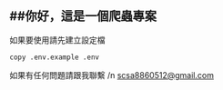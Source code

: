 ## ##你好，這是一個爬蟲專案

如果要使用請先建立設定檔

```bash=
copy .env.example .env
```

如果有任何問題請跟我聯繫
/n
scsa8860512@gmail.com
